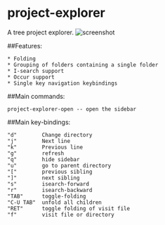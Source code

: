 # project-explorer
A tree project explorer.
![screenshot](https://github.com/sabof/project-explorer/raw/master/screenshot.png)

##Features:

    * Folding
    * Grouping of folders containing a single folder
    * I-search support
    * Occur support
    * Single key navigation keybindings

##Main commands:

    project-explorer-open -- open the sidebar

##Main key-bindings:

    "d"        Change directory
    "j"        Next line
    "k"        Previous line
    "g"        refresh
    "q"        hide sidebar
    "u"        go to parent directory
    "["        previous sibling
    "]"        next sibling
    "s"        isearch-forward
    "r"        isearch-backward
    "TAB"      toggle-folding
    "C-U TAB"  unfold all children
    "RET"      toggle folding of visit file
    "f"        visit file or directory
